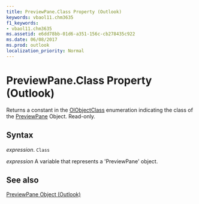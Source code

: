 ```yaml
---
title: PreviewPane.Class Property (Outlook)
keywords: vbaol11.chm3635
f1_keywords:
- vbaol11.chm3635
ms.assetid: e6dd78bb-01d6-a351-156c-cb278435c922
ms.date: 06/08/2017
ms.prod: outlook
localization_priority: Normal
---
```



# PreviewPane.Class Property (Outlook)

Returns a constant in the [OlObjectClass](Outlook.OlObjectClass.md) enumeration indicating the class of the [PreviewPane](Outlook.previewpane.md) Object. Read-only.


## Syntax

_expression_. `Class`

_expression_ A variable that represents a 'PreviewPane' object.


## See also



[PreviewPane Object (Outlook)](Outlook.previewpane.md)

